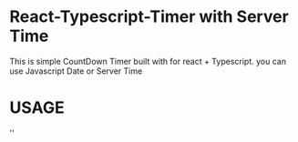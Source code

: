 # React-Typescript-Timer with Server Time
This is simple CountDown Timer built with for react + Typescript.
you can use Javascript Date or Server Time

# USAGE
'<CountdownTimerComponent startDate={item.serverTime} endDate={item.createDate} />'

